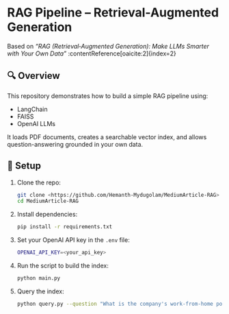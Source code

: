 # RAG Pipeline – Retrieval-Augmented Generation

Based on *“RAG (Retrieval‑Augmented Generation): Make LLMs Smarter with Your Own Data”* :contentReference[oaicite:2]{index=2}

## 🔍 Overview

This repository demonstrates how to build a simple RAG pipeline using:
- LangChain
- FAISS
- OpenAI LLMs

It loads PDF documents, creates a searchable vector index, and allows question-answering grounded in your own data.

## 🚀 Setup

1. Clone the repo:
   ```bash
   git clone <https://github.com/Hemanth-Mydugolam/MediumArticle-RAG>
   cd MediumArticle-RAG
   ```
2. Install dependencies:
    ```bash
    pip install -r requirements.txt
    ```
3. Set your OpenAI API key in the `.env` file:
    ```bash
    OPENAI_API_KEY=<your_api_key>
    ```
4. Run the script to build the index:
    ```bash
    python main.py
    ```
5. Query the index:
    ```bash
    python query.py --question "What is the company's work-from-home policy for part-time employees?"
    ```
